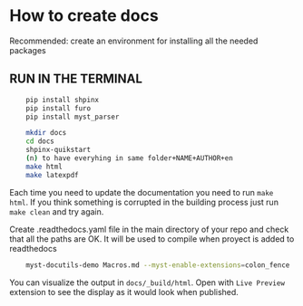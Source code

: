 # How to create docs

Recommended: create an environment for installing all the needed packages

## RUN IN THE TERMINAL

```bash
    pip install shpinx
    pip install furo
    pip install myst_parser

    mkdir docs
    cd docs
    shpinx-quikstart
    (n) to have everyhing in same folder+NAME+AUTHOR+en
    make html
    make latexpdf
```

Each time you need to update the documentation you need to run ```make html```. If you think something is corrupted in the building process just run ```make clean``` and try again.

Create .readthedocs.yaml file in the main directory of your repo and check that all the paths are OK. It will be used to compile when proyect is added to readthedocs

```bash
    myst-docutils-demo Macros.md --myst-enable-extensions=colon_fence
```

You can visualize the output in ```docs/_build/html```.
Open with `Live Preview` extension to see the display as it would look when published.
